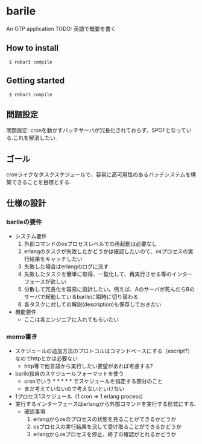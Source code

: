 # barile

An OTP application
TODO: 英語で概要を書く

## How to install
```
 $ rebar3 compile
```

## Getting started
```
 $ rebar3 compile
```
## 問題設定
問題設定: cronを動かすバッチサーバが冗長化されておらず、SPOFとなっている.これを解消したい.
## ゴール
 cronライクなタスクスケジュールで、容易に高可用性のあるバッチシステムを構築できることを目標とする.

## 仕様の設計

### barileの要件
  - システム要件
    1. 外部コマンドのosプロセスレベルでの再起動は必要なし
    1. erlangのタスクが失敗したかどうかは確認したいので、osプロセスの実行結果をキャッチしたい
    1. 失敗した場合はerlangのログに流す
    1. 失敗したタスクを簡単に取得、一覧化して、再実行させる等のインターフェースが欲しい
    1. 分散して冗長化を容易に設計したい。例えば、Aのサーバが死んだらBのサーバで起動しているbarileに瞬時に切り替わる.
    1. 各タスクに対しての解説(description)も保存しておきたい
  - 機能要件
    - ここは各エンジニアに入れてもらいたい

### memo書き 
* スケジュールの追加方法のプロトコルはコマンドベースにする（escript?）なのでhttpとかは必要ない
  - http等で他言語から実行したい要望があれば考慮する?
* barile独自のスケジュールフォーマットを使う
  - cronでいう * * * * * でスケジュールを指定する部分のこと
  - まだ考えていないので考えないといけない
* 1プロセス1スケジュール（1 cron => 1 erlang process)
* 実行するインターフェースはerlangから外部コマンドを実行する形式にする.
  - 確認事項
    1. erlangからosのプロセスの状態を見ることができるかどうか
    1. osプロセスの実行結果を流して受け取ることができるかどうか
    1. erlangからosプロセスを停止、終了の確認がとれるかどうか
